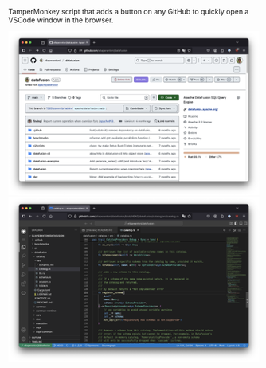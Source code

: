 TamperMonkey script that adds a button on any GitHub to quickly open a VSCode window in the browser.

![](screenshot1.png)
![](screenshot2.png)

